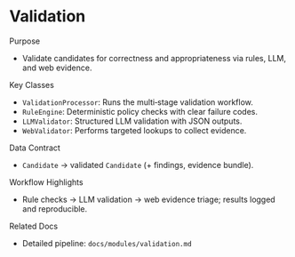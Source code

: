 # Validation

Purpose
- Validate candidates for correctness and appropriateness via rules, LLM, and web evidence.

Key Classes
- `ValidationProcessor`: Runs the multi‑stage validation workflow.
- `RuleEngine`: Deterministic policy checks with clear failure codes.
- `LLMValidator`: Structured LLM validation with JSON outputs.
- `WebValidator`: Performs targeted lookups to collect evidence.

Data Contract
- `Candidate` → validated `Candidate` (+ findings, evidence bundle).

Workflow Highlights
- Rule checks → LLM validation → web evidence triage; results logged and reproducible.

Related Docs
- Detailed pipeline: `docs/modules/validation.md`

